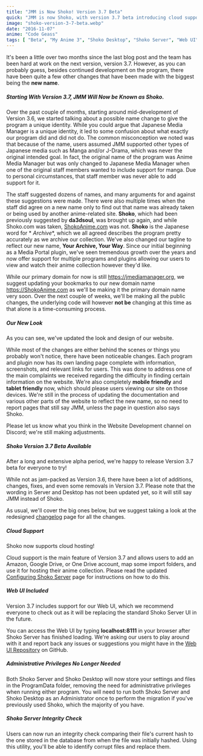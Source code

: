```yaml
---
title: "JMM is Now Shoko! Version 3.7 Beta"
quick: "JMM is now Shoko, with version 3.7 beta introducing cloud support and a new Web UI."
image: "shoko-version-3-7-beta.webp"
date: "2016-11-07"
anime: "Code Geass"
tags: [ "Beta", "My Anime 3", "Shoko Desktop", "Shoko Server", "Web UI" ]
---
```


It's been a little over two months since the last blog post and the team has been hard at work on the next version,
version 3.7. However, as you can probably guess, besides continued development on the program, there have been quite a
few other changes that have been made with the biggest being the **new name**.

##### Starting With Version 3.7, JMM Will Now be Known as Shoko.

Over the past couple of months, starting around mid-development of Version 3.6, we started talking about a possible name
change to give the program a unique identity. While you could argue that Japanese Media Manager is a unique identity, it
led to some confusion about what exactly our program did and did not do. The common misconception we noted was that
because of the name, users assumed JMM supported other types of Japanese media such as Manga and/or J-Drama, which was
never the original intended goal. In fact, the original name of the program was Anime Media Manager but was only changed
to Japanese Media Manager when one of the original staff members wanted to include support for manga. Due to personal
circumstances, that staff member was never able to add support for it.

The staff suggested dozens of names, and many arguments for and against these suggestions were made. There were also
multiple times when the staff did agree on a new name only to find out that name was already taken or being used by
another anime-related site. **Shoko**, which had been previously suggested by **da3dsoul**, was brought up again, and
while Shoko.com was taken, [ShokoAnime.com](https://ShokoAnime.com) was not. **Shoko** is the Japanese word for *
*Archive**, which we all agreed describes the program pretty accurately as we archive our collection. We've also changed
our tagline to reflect our new name, **Your Archive, Your Way**. Since our initial beginning as a Media Portal plugin,
we've seen tremendous growth over the years and now offer support for multiple programs and plugins allowing our users
to view and watch their anime collection however they'd like.

While our primary domain for now is still <https://jmediamanager.org>, we suggest updating your bookmarks to our new
domain name <https://ShokoAnime.com> as we'll be making it the primary domain name very soon. Over the next couple of
weeks, we'll be making all the public changes, the underlying code will however **not be** changing at this time as that
alone is a time-consuming process.

##### Our New Look

As you can see, we've updated the look and design of our website.

While most of the changes are either behind the scenes or things you probably won't notice, there have been noticeable
changes. Each program and plugin now has its own landing page complete with information, screenshots, and relevant links
for users. This was done to address one of the main complaints we received regarding the difficulty in finding certain
information on the website. We're also completely **mobile friendly** and **tablet friendly** now, which should please
users viewing our site on those devices. We're still in the process of updating the documentation and various other
parts of the website to reflect the new name, so no need to report pages that still say JMM, unless the page in question
also says Shoko.

Please let us know what you think in the Website Development channel on Discord; we're still making adjustments.

##### Shoko Version 3.7 Beta Available

After a long and extensive alpha period, we're happy to release Version 3.7 beta for everyone to try!

While not as jam-packed as Version 3.6, there have been a lot of additions, changes, fixes, and even some removals in
Version 3.7. Please note that the wording in Server and Desktop has not been updated yet, so it will still say JMM
instead of Shoko.

As usual, we'll cover the big ones below, but we suggest taking a look at the
redesigned [changelog](https://docs.shokoanime.com/changelog) page for all the changes.

##### Cloud Support

Shoko now supports cloud hosting!

Cloud support is the main feature of Version 3.7 and allows users to add an Amazon, Google Drive, or One Drive account,
map some import folders, and use it for hosting their anime collection. Please read the
updated [Configuring Shoko Server](https://docs.shokoanime.com/server/config.html) page for instructions on how to do
this.

##### Web UI Included

Version 3.7 includes support for our Web UI, which we recommend everyone to check out as it will be replacing the
standard Shoko Server UI in the future.

You can access the Web UI by typing **localhost:8111** in your browser after Shoko Server has finished loading. We're
asking our users to play around with it and report back any issues or suggestions you might have in
the [Web UI Repository](https://github.com/ShokoAnime/ShokoServer-WebUI) on GitHub.

##### Administrative Privileges No Longer Needed

Both Shoko Server and Shoko Desktop will now store your settings and files in the ProgramData folder, removing the need
for administrative privileges when running either program. You will need to run both Shoko Server and Shoko Desktop as
an Administrator once to perform the migration if you've previously used Shoko, which the majority of you have.

##### Shoko Server Integrity Check

Users can now run an integrity check comparing their file's current hash to the one stored in the database from when the
file was initially hashed. Using this utility, you'll be able to identify corrupt files and replace them.
